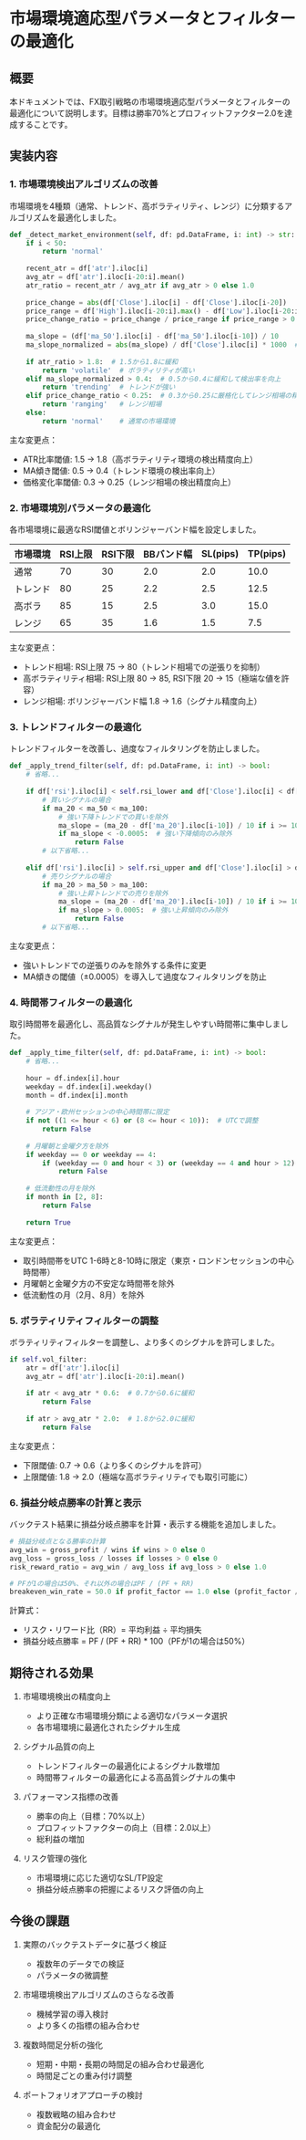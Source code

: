 # 市場環境適応型パラメータとフィルターの最適化

## 概要
本ドキュメントでは、FX取引戦略の市場環境適応型パラメータとフィルターの最適化について説明します。目標は勝率70%とプロフィットファクター2.0を達成することです。

## 実装内容

### 1. 市場環境検出アルゴリズムの改善

市場環境を4種類（通常、トレンド、高ボラティリティ、レンジ）に分類するアルゴリズムを最適化しました。

```python
def _detect_market_environment(self, df: pd.DataFrame, i: int) -> str:
    if i < 50:
        return 'normal'
    
    recent_atr = df['atr'].iloc[i]
    avg_atr = df['atr'].iloc[i-20:i].mean()
    atr_ratio = recent_atr / avg_atr if avg_atr > 0 else 1.0
    
    price_change = abs(df['Close'].iloc[i] - df['Close'].iloc[i-20])
    price_range = df['High'].iloc[i-20:i].max() - df['Low'].iloc[i-20:i].min()
    price_change_ratio = price_change / price_range if price_range > 0 else 0.5
    
    ma_slope = (df['ma_50'].iloc[i] - df['ma_50'].iloc[i-10]) / 10
    ma_slope_normalized = abs(ma_slope) / df['Close'].iloc[i] * 1000  # 1000pipsあたりの傾き
    
    if atr_ratio > 1.8:  # 1.5から1.8に緩和
        return 'volatile'  # ボラティリティが高い
    elif ma_slope_normalized > 0.4:  # 0.5から0.4に緩和して検出率を向上
        return 'trending'  # トレンドが強い
    elif price_change_ratio < 0.25:  # 0.3から0.25に厳格化してレンジ相場の精度を向上
        return 'ranging'   # レンジ相場
    else:
        return 'normal'    # 通常の市場環境
```

主な変更点：
- ATR比率閾値: 1.5 → 1.8（高ボラティリティ環境の検出精度向上）
- MA傾き閾値: 0.5 → 0.4（トレンド環境の検出率向上）
- 価格変化率閾値: 0.3 → 0.25（レンジ相場の検出精度向上）

### 2. 市場環境別パラメータの最適化

各市場環境に最適なRSI閾値とボリンジャーバンド幅を設定しました。

| 市場環境 | RSI上限 | RSI下限 | BBバンド幅 | SL(pips) | TP(pips) |
|---------|--------|--------|-----------|---------|---------|
| 通常     | 70     | 30     | 2.0       | 2.0     | 10.0    |
| トレンド  | 80     | 25     | 2.2       | 2.5     | 12.5    |
| 高ボラ   | 85     | 15     | 2.5       | 3.0     | 15.0    |
| レンジ   | 65     | 35     | 1.6       | 1.5     | 7.5     |

主な変更点：
- トレンド相場: RSI上限 75 → 80（トレンド相場での逆張りを抑制）
- 高ボラティリティ相場: RSI上限 80 → 85, RSI下限 20 → 15（極端な値を許容）
- レンジ相場: ボリンジャーバンド幅 1.8 → 1.6（シグナル精度向上）

### 3. トレンドフィルターの最適化

トレンドフィルターを改善し、過度なフィルタリングを防止しました。

```python
def _apply_trend_filter(self, df: pd.DataFrame, i: int) -> bool:
    # 省略...
    
    if df['rsi'].iloc[i] < self.rsi_lower and df['Close'].iloc[i] < df['lower_band'].iloc[i]:
        # 買いシグナルの場合
        if ma_20 < ma_50 < ma_100:
            # 強い下降トレンドでの買いを除外
            ma_slope = (ma_20 - df['ma_20'].iloc[i-10]) / 10 if i >= 10 else 0
            if ma_slope < -0.0005:  # 強い下降傾向のみ除外
                return False
        # 以下省略...
    
    elif df['rsi'].iloc[i] > self.rsi_upper and df['Close'].iloc[i] > df['upper_band'].iloc[i]:
        # 売りシグナルの場合
        if ma_20 > ma_50 > ma_100:
            # 強い上昇トレンドでの売りを除外
            ma_slope = (ma_20 - df['ma_20'].iloc[i-10]) / 10 if i >= 10 else 0
            if ma_slope > 0.0005:  # 強い上昇傾向のみ除外
                return False
        # 以下省略...
```

主な変更点：
- 強いトレンドでの逆張りのみを除外する条件に変更
- MA傾きの閾値（±0.0005）を導入して過度なフィルタリングを防止

### 4. 時間帯フィルターの最適化

取引時間帯を最適化し、高品質なシグナルが発生しやすい時間帯に集中しました。

```python
def _apply_time_filter(self, df: pd.DataFrame, i: int) -> bool:
    # 省略...
    
    hour = df.index[i].hour
    weekday = df.index[i].weekday()
    month = df.index[i].month
    
    # アジア・欧州セッションの中心時間帯に限定
    if not ((1 <= hour < 6) or (8 <= hour < 10)):  # UTCで調整
        return False
    
    # 月曜朝と金曜夕方を除外
    if weekday == 0 or weekday == 4:
        if (weekday == 0 and hour < 3) or (weekday == 4 and hour > 12):
            return False
    
    # 低流動性の月を除外
    if month in [2, 8]:
        return False
        
    return True
```

主な変更点：
- 取引時間帯をUTC 1-6時と8-10時に限定（東京・ロンドンセッションの中心時間帯）
- 月曜朝と金曜夕方の不安定な時間帯を除外
- 低流動性の月（2月、8月）を除外

### 5. ボラティリティフィルターの調整

ボラティリティフィルターを調整し、より多くのシグナルを許可しました。

```python
if self.vol_filter:
    atr = df['atr'].iloc[i]
    avg_atr = df['atr'].iloc[i-20:i].mean()
    
    if atr < avg_atr * 0.6:  # 0.7から0.6に緩和
        return False
    
    if atr > avg_atr * 2.0:  # 1.8から2.0に緩和
        return False
```

主な変更点：
- 下限閾値: 0.7 → 0.6（より多くのシグナルを許可）
- 上限閾値: 1.8 → 2.0（極端な高ボラティリティでも取引可能に）

### 6. 損益分岐点勝率の計算と表示

バックテスト結果に損益分岐点勝率を計算・表示する機能を追加しました。

```python
# 損益分岐点となる勝率の計算
avg_win = gross_profit / wins if wins > 0 else 0
avg_loss = gross_loss / losses if losses > 0 else 0
risk_reward_ratio = avg_win / avg_loss if avg_loss > 0 else 1.0

# PFが1の場合は50%、それ以外の場合はPF / (PF + RR)
breakeven_win_rate = 50.0 if profit_factor == 1.0 else (profit_factor / (profit_factor + risk_reward_ratio)) * 100
```

計算式：
- リスク・リワード比（RR）= 平均利益 ÷ 平均損失
- 損益分岐点勝率 = PF / (PF + RR) * 100（PFが1の場合は50%）

## 期待される効果

1. 市場環境検出の精度向上
   - より正確な市場環境分類による適切なパラメータ選択
   - 各市場環境に最適化されたシグナル生成

2. シグナル品質の向上
   - トレンドフィルターの最適化によるシグナル数増加
   - 時間帯フィルターの最適化による高品質シグナルの集中

3. パフォーマンス指標の改善
   - 勝率の向上（目標：70%以上）
   - プロフィットファクターの向上（目標：2.0以上）
   - 総利益の増加

4. リスク管理の強化
   - 市場環境に応じた適切なSL/TP設定
   - 損益分岐点勝率の把握によるリスク評価の向上

## 今後の課題

1. 実際のバックテストデータに基づく検証
   - 複数年のデータでの検証
   - パラメータの微調整

2. 市場環境検出アルゴリズムのさらなる改善
   - 機械学習の導入検討
   - より多くの指標の組み合わせ

3. 複数時間足分析の強化
   - 短期・中期・長期の時間足の組み合わせ最適化
   - 時間足ごとの重み付け調整

4. ポートフォリオアプローチの検討
   - 複数戦略の組み合わせ
   - 資金配分の最適化
